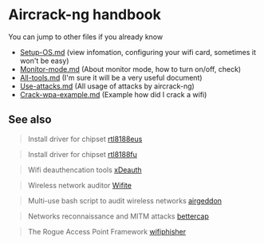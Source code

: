 # Aircrack-ng handbook

You can jump to other files if you already know

- [Setup-OS.md](/Setup-OS.md) (view infomation, configuring your wifi card, sometimes it won't be easy)
- [Monitor-mode.md](/Monitor-mode.md) (About monitor mode, how to turn on/off, check)
- [All-tools.md](/All-tools.md) (I'm sure it will be a very useful document)
- [Use-attacks.md](/Use-attacks.md) (All usage of attacks by aircrack-ng)
- [Crack-wpa-example.md](/Crack-wpa-example.md) (Example how did I crack a wifi)

## See also

> Install driver for chipset [rtl8188eus](https://github.com/lucthienphong1120/rtl8188eus)

> Install driver for chipset [rtl8188fu](https://github.com/lucthienphong1120/rtl8188fu)

> Wifi deauthencation tools [xDeauth](https://github.com/lucthienphong1120/xDeauth)

> Wireless network auditor [Wifite](https://github.com/lucthienphong1120/wifite2)

> Multi-use bash script to audit wireless networks [airgeddon](https://github.com/lucthienphong1120/airgeddon)

> Networks reconnaissance and MITM attacks [bettercap](https://github.com/bettercap/bettercap)

> The Rogue Access Point Framework [wifiphisher](https://github.com/wifiphisher/wifiphisher)
